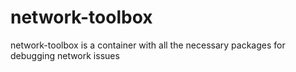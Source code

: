 # network-toolbox
network-toolbox is a container with all the necessary packages for debugging network issues
